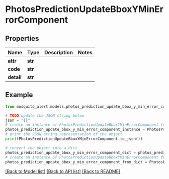 # PhotosPredictionUpdateBboxYMinErrorComponent


## Properties

Name | Type | Description | Notes
------------ | ------------- | ------------- | -------------
**attr** | **str** |  | 
**code** | **str** |  | 
**detail** | **str** |  | 

## Example

```python
from mosquito_alert.models.photos_prediction_update_bbox_y_min_error_component import PhotosPredictionUpdateBboxYMinErrorComponent

# TODO update the JSON string below
json = "{}"
# create an instance of PhotosPredictionUpdateBboxYMinErrorComponent from a JSON string
photos_prediction_update_bbox_y_min_error_component_instance = PhotosPredictionUpdateBboxYMinErrorComponent.from_json(json)
# print the JSON string representation of the object
print(PhotosPredictionUpdateBboxYMinErrorComponent.to_json())

# convert the object into a dict
photos_prediction_update_bbox_y_min_error_component_dict = photos_prediction_update_bbox_y_min_error_component_instance.to_dict()
# create an instance of PhotosPredictionUpdateBboxYMinErrorComponent from a dict
photos_prediction_update_bbox_y_min_error_component_from_dict = PhotosPredictionUpdateBboxYMinErrorComponent.from_dict(photos_prediction_update_bbox_y_min_error_component_dict)
```
[[Back to Model list]](../README.md#documentation-for-models) [[Back to API list]](../README.md#documentation-for-api-endpoints) [[Back to README]](../README.md)


